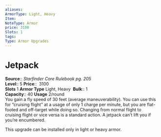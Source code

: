 ```yaml
---
aliases: 
ArmorType: Light, Heavy
Item:
NoteType: Armor
price: 3100
Slots: 1
tags: 
Type: Armor Upgrades
---
```


# Jetpack

**Source**:: _Starfinder Core Rulebook pg. 205_  
**Level**:: 5
**Price**::  3100  
**Slots** 1 **Armor Type** Light, Heavy 
**Bulk**:: 1  
**Capacity**:: 40 **Usage** 2/round  
You gain a fly speed of 30 feet (average maneuverability). You can use this for “cruising flight” at a usage of only 1 charge per minute, but you are flat-footed and off-target while doing so. Changing from normal flight to cruising flight or vice versa is a standard action. A jetpack can’t lift you if you’re encumbered.  
  
This upgrade can be installed only in light or heavy armor.
